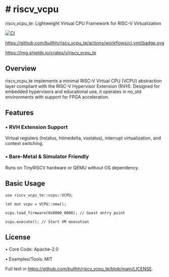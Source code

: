 # **# riscv_vcpu**

riscv_vcpu_te: Lightweight Virtual CPU Framework for RISC-V Virtualization

[![CI](https://github.com/arceos-hypervisor/riscv_vcpu/actions/workflows/ci.yml/badge.svg?branch=master)](https://github.com/arceos-hypervisor/riscv_vcpu/actions/workflows/ci.yml)

https://github.com/bullhh/riscv_vcpu_te/actions/workflows/ci.yml/badge.svg

https://img.shields.io/crates/v/riscv_vcpu_te

## Overview

riscv_vcpu_te implements a minimal RISC-V Virtual CPU (VCPU) abstraction layer compliant with the RISC-V Hypervisor Extension (RVH). Designed for embedded hypervisors and educational use, it operates in no_std environments with support for FPGA acceleration.



## Features

### • RVH Extension Support  

 Virtual registers (hstatus, htimedelta, vsstatus), interrupt virtualization, and context switching.  

### • Bare-Metal & Simulator Friendly  

 Runs on TinyRISCV hardware or QEMU without OS dependency.  



## Basic Usage

```
use riscv_vcpu_te::vcpu::VCPU;

let mut vcpu = VCPU::new();

vcpu.load_firmware(0x8000_0000); // Guest entry point

vcpu.execute(); // Start VM execution
```

 

## License

• Core Code: Apache-2.0  

• Examples/Tools: MIT  

Full text in https://github.com/bullhh/riscv_vcpu_te/blob/main/LICENSE.  